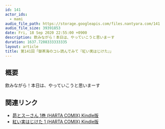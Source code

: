 ```yaml
---
id: 141
actor_ids:
  - mami
audio_file_path: https://storage.googleapis.com/files.nantyara.com/141.mp3
audio_file_size: 39391853
date: Fri, 18 Sep 2020 22:55:00 +0900
description: 飲みながら！本日は、やっていこうと思いまーす
duration: 1637.7208333333335
layout: article
title: 第141回「御茶海のコレ読んでみて『紅い実はじけた』」
---
```

## 概要

飲みながら！本日は、やっていこうと思いまーす

## 関連リンク

* [昴とスーさん 1巻 (HARTA COMIX) Kindle版](https://www.amazon.co.jp/dp/B0749HQRS2)
* [紅い実はじけた 1 (HARTA COMIX) Kindle版](http://amazon.co.jp/dp/B00JGI5FI4)